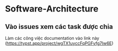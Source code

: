 # Software-Architecture
## Vào issues xem các task được chia
Làm các công việc documentation vào link này (https://typst.app/project/wgTX1uyccFqPGFyfg7Iw6E)
